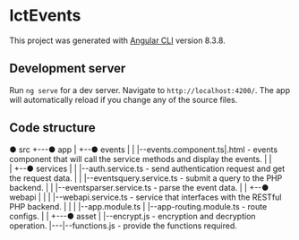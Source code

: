 # IctEvents

This project was generated with [Angular CLI](https://github.com/angular/angular-cli) version 8.3.8.

## Development server

Run `ng serve` for a dev server. Navigate to `http://localhost:4200/`. The app will automatically reload if you change any of the source files.

## Code structure

● src
+---● app 
|   +--● events
|   |  |--events.component.ts|.html - events component that will call the service methods and display the events.
|   |  
|   +--● services
|   |  |--auth.service.ts - send authentication request and get the request data.
|   |  |--eventsquery.service.ts - submit a query to the PHP backend.
|   |  |--eventsparser.service.ts - parse the event data.
|   |  +--● webapi
|   |  |  |--webapi.service.ts - service that interfaces with the RESTful PHP backend.
|   | 
|   |--app.module.ts
|   |--app-routing.module.ts - route configs.
|   |
+---● asset
|   |--encrypt.js - encryption and decryption operation.
|---|--functions.js - provide the functions required.
